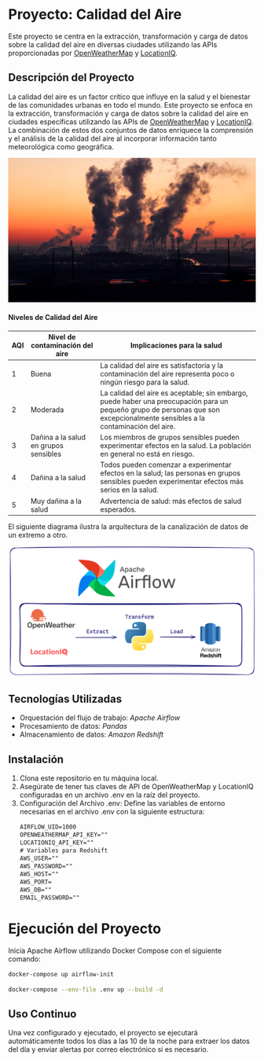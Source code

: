 # Proyecto: Calidad del Aire

Este proyecto se centra en la extracción, transformación y carga de datos sobre la calidad del aire en diversas ciudades utilizando las APIs proporcionadas por [OpenWeatherMap](https://openweathermap.org/) y [LocationIQ](https://es.locationiq.com/).

## Descripción del Proyecto

La calidad del aire es un factor crítico que influye en la salud y el bienestar de las comunidades urbanas en todo el mundo. Este proyecto se enfoca en la extracción, transformación y carga de datos sobre la calidad del aire en ciudades específicas utilizando las APIs de [OpenWeatherMap](https://openweathermap.org/) y [LocationIQ](https://es.locationiq.com/). La combinación de estos dos conjuntos de datos enriquece la comprensión y el análisis de la calidad del aire al incorporar información tanto meteorológica como geográfica.

![img_air](https://github.com/ChristianLaurean/ETL_calidad_aire/blob/main/assets/img_air.jpg)

#### Niveles de Calidad del Aire

| AQI | Nivel de contaminación del aire       | Implicaciones para la salud                                                                                                                                                   |
| --- | ------------------------------------- | ----------------------------------------------------------------------------------------------------------------------------------------------------------------------------- |
| 1   | Buena                                 | La calidad del aire es satisfactoria y la contaminación del aire representa poco o ningún riesgo para la salud.                                                               |
| 2   | Moderada                              | La calidad del aire es aceptable; sin embargo, puede haber una preocupación para un pequeño grupo de personas que son excepcionalmente sensibles a la contaminación del aire. |
| 3   | Dañina a la salud en grupos sensibles | Los miembros de grupos sensibles pueden experimentar efectos en la salud. La población en general no está en riesgo.                                                          |
| 4   | Dañina a la salud                     | Todos pueden comenzar a experimentar efectos en la salud; las personas en grupos sensibles pueden experimentar efectos más serios en la salud.                                |
| 5   | Muy dañina a la salud                 | Advertencia de salud: más efectos de salud esperados.                                                                                                                         |

El siguiente diagrama ilustra la arquitectura de la canalización de datos de un extremo a otro.

![diagram](https://github.com/ChristianLaurean/ETL_calidad_aire/blob/main/assets/diagramETL.png)

## Tecnologías Utilizadas

- Orquestación del flujo de trabajo: _Apache Airflow_
- Procesamiento de datos: _Pandas_
- Almacenamiento de datos: _Amazon Redshift_

## Instalación

1. Clona este repositorio en tu máquina local.
2. Asegúrate de tener tus claves de API de OpenWeatherMap y LocationIQ configuradas en un archivo .env en la raíz del proyecto.
3. Configuración del Archivo .env: Define las variables de entorno necesarias en el archivo .env con la siguiente estructura:
   ```
   AIRFLOW_UID=1000
   OPENWEATHERMAP_API_KEY=""
   LOCATIONIQ_API_KEY=""
   # Variables para Redshift
   AWS_USER=""
   AWS_PASSWORD=""
   AWS_HOST=""
   AWS_PORT=
   AWS_DB=""
   EMAIL_PASSWORD=""
   ```

# Ejecución del Proyecto

Inicia Apache Airflow utilizando Docker Compose con el siguiente comando:

```bash
docker-compose up airflow-init
```

```bash
docker-compose --env-file .env up --build -d
```

## Uso Continuo

Una vez configurado y ejecutado, el proyecto se ejecutará automáticamente todos los días a las 10 de la noche para extraer los datos del día y enviar alertas por correo electrónico si es necesario.
